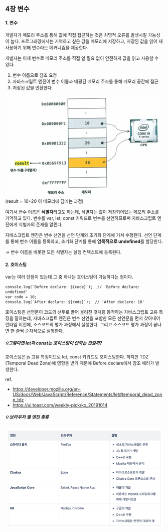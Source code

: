 ## 4장 변수

#### 1. 변수

개발자가 메모리 주소를 통해 값에 직접 접근하는 것은 치명적 오류를 발생시킬 가능성이 높다.
프로그래밍에서는 기억하고 싶은 값을 메모리에 저장하고, 저장된 값을 읽어 재사용하기 위해 변수라는 메커니즘을 제공한다.

개발자는 이제 변수로 메모리 주소를 직접 알 필요 없이 안전하게 값을 읽고 사용할 수 있다.

1. 변수 이름으로 참조 요청
2. 자바스크립트 엔진이 변수 이름과 매핑된 메모리 주소를 통해 메모리 공간에 접근
3. 저장된 값을 반환한다.

![alt text](image.png)
(result = 10+20 이 메모리에 담기는 과정)

여기서 변수 이름은 **식별자**라고도 하는데, 식별자는 값이 저장되어있는 메모리 주소를 기억하고 있다.
변수를 var, let, const 키워드로 변수를 선언하므로써 자바스크립트 엔진에게 식별자의 존재를 알린다.

자바스크립트 엔진은 변수 선언을 선언 단계와 초기화 단계에 거쳐 수행한다.
선언 단계를 통해 변수 이름을 등록하고, 초기화 단계를 통해 **암묵적으로 undefined**를 할당한다.

→ 변수 이름을 비롯한 모든 식별자는 실행 컨텍스트에 등록된다.

#### 2. 호이스팅

var는 여러 단점이 있는데 그 중 하나는 호이스팅이 가능하다는 점이다.

```
console.log(`Before declare: ${code}`);  // 'Before declare: undefined'
var code = 10;
console.log(`After declare: ${code}`);  // 'After declare: 10'
```

호이스팅은 선언문이 코드의 선두로 끌어 올려진 것처럼 동작하는 자바스크립트 고유 특징을 말하는데,
자바스크립트 엔진은 변수 선언을 포함한 모든 선언문을 먼저 찾아내어 런타임 이전에, 소스코드의 평가 과정에서 실행한다. 그리고 소스코드 평가 과정이 끝나면 한 줄씩 순차적으로 실행한다.

##### 💡그렇다면 let과 const는 호이스팅이 안되는 것일까?

호이스팅은 js 고유 특징이므로 let, const 키워드도 호이스팅한다.
하지만 TDZ (Temporal Dead Zone)에 영향을 받기 때문에 Before declare에서 참조 에러가 발생한다.

ref.

- https://developer.mozilla.org/en-US/docs/Web/JavaScript/Reference/Statements/let#temporal_dead_zone_tdz
- https://ui.toast.com/weekly-pick/ko_20191014

##### 💡 브라우저 별 엔진 종류

![alt text](image-1.png)
